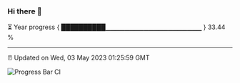 ### Hi there 👋

⏳ Year progress { ██████████▁▁▁▁▁▁▁▁▁▁▁▁▁▁▁▁▁▁▁▁ } 33.44 %

---

⏰ Updated on Wed, 03 May 2023 01:25:59 GMT

![Progress Bar CI](https://github.com/ZhaoGui/ZhaoGui/workflows/Progress%20Bar%20CI/badge.svg)
